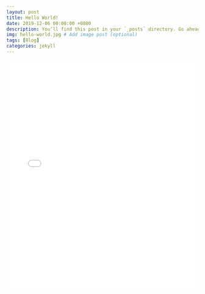 ```yaml
---
layout: post
title: Hello World!
date: 2019-12-06 00:00:00 +0800
description: You’ll find this post in your `_posts` directory. Go ahead and edit it and re-build the site to see your changes. # Add post description (optional)
img: hello-world.jpg # Add image post (optional)
tags: [Blog]
categories: jekyll
---
```

<iframe src="//player.bilibili.com/player.html?aid=73312029&cid=125403762&page=1" scrolling="no" border="0" frameborder="no" framespacing="0" allowfullscreen="true" height="600px" width="100%"> </iframe>